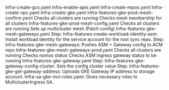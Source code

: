 Infra-create-gcs.yaml
Infra-enable-apis.yaml
Infra-create-repos.yaml
Infra-create-vpc.yaml
Infra-create-gke.yaml
Infra-features-gke-prod-mesh-confirm.yaml 
    Checks all clusters are running 
    Checks mesh membership for all clusters
Infra-features-gke-prod-mesh-config.yaml
    Checks all clusters are running
    Sets up multicluster mesh (Patch config)
Infra-features-gke-mesh-gateways.yaml
    Step: Infra-features-create-workload-identity-asm: Install workload identity for the service account for the root sync repo.
    Step: Infra-features-gke-mesh-gateways: Pushes ASM + Gateway config to ACM repo
Infra-features-gke-mesh-gateways-prod.yaml
    Checks all clusters are running
    Checks nomos status
    Checks ASM ingress gateway status to be running
Infra-features-gke-gateway.yaml
    Step: Infra-features-gke-gateway-config-cluster: Sets the config cluster value
    Step: Infra-features-gke-get-gateway-address: Uploads GKE Gateway IP address to storage account.
Infra-sa-gke-mci-roles.yaml: Gives necessary roles to MulticlusterIngress SA.
